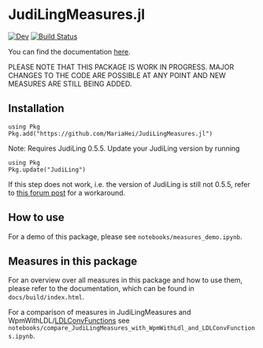 # JudiLingMeasures.jl

[![Dev](https://img.shields.io/badge/docs-dev-blue.svg)](https://MariaHei.github.io/JudiLingMeasures.jl/dev)
[![Build Status](https://github.com/MariaHei/JudiLingMeasures.jl/workflows/CI/badge.svg)](https://github.com/MariaHei/JudiLingMeasures.jl/actions)

You can find the documentation [here](https://mariahei.github.io/JudiLingMeasures.jl/dev/index.html).

PLEASE NOTE THAT THIS PACKAGE IS WORK IN PROGRESS. MAJOR CHANGES TO THE CODE ARE POSSIBLE AT ANY POINT AND NEW MEASURES ARE STILL BEING ADDED.

## Installation

```
using Pkg
Pkg.add("https://github.com/MariaHei/JudiLingMeasures.jl")
```

Note: Requires JudiLing 0.5.5. Update your JudiLing version by running

```
using Pkg
Pkg.update("JudiLing")
```

If this step does not work, i.e. the version of JudiLing is still not 0.5.5, refer to [this forum post](https://discourse.julialang.org/t/general-registry-delays-and-a-workaround/67537) for a workaround.

## How to use

For a demo of this package, please see `notebooks/measures_demo.ipynb`.

## Measures in this package

For an overview over all measures in this package and how to use them, please refer to the documentation, which can be found in `docs/build/index.html`.

For a comparison of measures in JudiLingMeasures and WpmWithLDL/[LDLConvFunctions](https://github.com/dosc91/LDLConvFunctions) see `notebooks/compare_JudiLingMeasures_with_WpmWithLdl_and_LDLConvFunctions.ipynb`.
